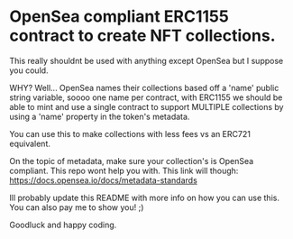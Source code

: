# OpenSea compliant ERC1155 contract to create NFT collections.

This really shouldnt be used with anything except OpenSea but I suppose you could.

WHY? Well... OpenSea names their collections based off a 'name' public string variable, soooo one name per contract,
with ERC1155 we should be able to mint and use a single contract to support MULTIPLE collections by using a 'name'
property in the token's metadata.

You can use this to make collections with less fees vs an ERC721 equivalent.

 On the topic of metadata, make sure your collection's is OpenSea compliant. This repo wont help you with.
This link will though:
https://docs.opensea.io/docs/metadata-standards

Ill probably update this README with more info on how you can use this. You can also pay me to show you! ;)

Goodluck and happy coding.
